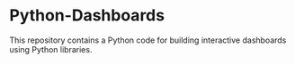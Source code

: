# Python-Dashboards
This repository contains a Python code for building interactive dashboards using Python libraries.
